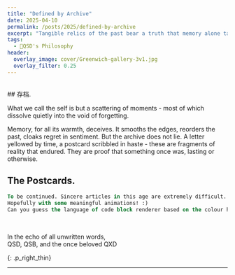 ```yaml
---
title: "Defined by Archive"
date: 2025-04-10
permalink: /posts/2025/defined-by-archive
excerpt: "Tangible relics of the past bear a truth that memory alone tarnishes."
tags:
  - 🧼QSD's Philosophy
header:
  overlay_image: cover/Greenwich-gallery-3v1.jpg
  overlay_filter: 0.25
---
```

<br>
## 存档.

What we call the self is but a scattering of moments - most of which dissolve quietly into the void of forgetting.

Memory, for all its warmth, deceives. It smooths the edges, reorders the past, cloaks regret in sentiment. But the archive does not lie. A letter yellowed by time, a postcard scribbled in haste - these are fragments of reality that endured. They are proof that something once was, lasting or otherwise.


## The Postcards.


```sql
To be continued. Sincere articles in this age are extremely difficult. :(
Hopefully with some meaningful animations! :)
Can you guess the language of code block renderer based on the colour highlight? ^_^
```

<br>

<p>In the echo of all unwritten words,<br>QSD, QSB, and the once beloved QXD</p>
{: .p_right_thin}


----

